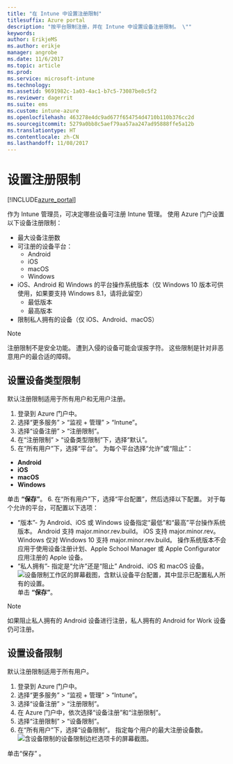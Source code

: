 ```yaml
---
title: "在 Intune 中设置注册限制"
titlesuffix: Azure portal
description: "按平台限制注册，并在 Intune 中设置设备注册限制。 \""
keywords: 
author: ErikjeMS
ms.author: erikje
manager: angrobe
ms.date: 11/6/2017
ms.topic: article
ms.prod: 
ms.service: microsoft-intune
ms.technology: 
ms.assetid: 9691982c-1a03-4ac1-b7c5-73087be8c5f2
ms.reviewer: dagerrit
ms.suite: ems
ms.custom: intune-azure
ms.openlocfilehash: 463278e4dc9ad677f654754d4710b110b376cc2d
ms.sourcegitcommit: 5279a0bb8c5aef79aa57aa247ad95888ffe5a12b
ms.translationtype: HT
ms.contentlocale: zh-CN
ms.lasthandoff: 11/08/2017
---
```

# <a name="set-enrollment-restrictions"></a>设置注册限制

[!INCLUDE[azure_portal](./includes/azure_portal.md)]

作为 Intune 管理员，可决定哪些设备可注册 Intune 管理。 使用 Azure 门户设置以下设备注册限制：

- 最大设备注册数
- 可注册的设备平台：
  - Android
  - iOS
  - macOS
  - Windows
- iOS、Android 和 Windows 的平台操作系统版本（仅 Windows 10 版本可供使用，如果要支持 Windows 8.1，请将此留空）
  - 最低版本
  - 最高版本
- 限制私人拥有的设备（仅 iOS、Android、macOS）

>[!NOTE]
>注册限制不是安全功能。 遭到入侵的设备可能会误报字符。 这些限制是针对非恶意用户的最合适的障碍。

## <a name="set-device-type-restrictions"></a>设置设备类型限制
默认注册限制适用于所有用户和无用户注册。
1. 登录到 Azure 门户中。
2. 选择“更多服务” > “监视 + 管理” > “Intune”。
3. 选择“设备注册” > “注册限制”。
4. 在“注册限制” > “设备类型限制”下，选择“默认”。
5. 在“所有用户”下，选择“平台”。 为每个平台选择“允许”或“阻止”：
  - **Android**
  - **iOS**
  - **macOS**
  - **Windows**

  单击 **“保存”**。
6. 在“所有用户”下，选择“平台配置”，然后选择以下配置。 对于每个允许的平台，可配置以下选项：
  - “版本”- 为 Android、iOS 或 Windows 设备指定“最低”和“最高”平台操作系统版本。 Android 支持 major.minor.rev.build。 iOS 支持 major.minor.rev。Windows 仅对 Windows 10 支持 major.minor.rev.build。 操作系统版本不会应用于使用设备注册计划、Apple School Manager 或 Apple Configurator 应用注册的 Apple 设备。 
  - “私人拥有”- 指定是“允许”还是“阻止” Android、iOS 和 macOS 设备。
  ![设备限制工作区的屏幕截图，含默认设备平台配置，其中显示已配置私人所有的设置。](media/device-restrictions-platform-configurations.png)
  单击 **“保存”**。

>[!NOTE]
>如果阻止私人拥有的 Android 设备进行注册，私人拥有的 Android for Work 设备仍可注册。

## <a name="set-device-limit-restrictions"></a>设置设备限制
默认注册限制适用于所有用户。
1. 登录到 Azure 门户中。
2. 选择“更多服务” > “监视 + 管理” > “Intune”。
3. 选择“设备注册” > “注册限制”。
4. 在 Azure 门户中，依次选择“设备注册”和“注册限制”。
5. 选择“注册限制” > “设备限制”。
6. 在“所有用户”下，选择“设备限制”。 指定每个用户的最大注册设备数。  
![含设备限制的设备限制边栏选项卡的屏幕截图。](./media/device-restrictions-limit.png)

  单击“保存” 。

